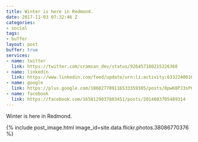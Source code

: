 ```yaml
---
title: Winter is here in Redmond.
date: 2017-11-03 07:32:46 Z
categories:
- social
tags:
- buffer
layout: post
buffer: true
services:
- name: twitter
  link: https://twitter.com/cramsan_dev/status/926457180215226368
- name: linkedin
  link: https://www.linkedin.com/feed/update/urn:li:activity:6332240016311492608
- name: google
  link: https://plus.google.com/106027709116533359385/posts/8pwK8PJ3sPC
- name: facebook
  link: https://facebook.com/1658129037803451/posts/2014603705489314
---
```


Winter is here in Redmond.

{% include post_image.html image_id=site.data.flickr.photos.38086770376 %}
